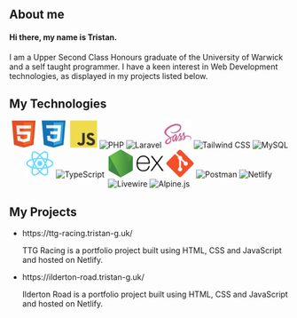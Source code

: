 <h2>About me</h2>
<h4>Hi there, my name is Tristan.</h4>
<p>I am a Upper Second Class Honours graduate of the University of Warwick and a self taught programmer. I have a keen interest in Web Development technologies, as displayed in my projects listed below.</p>
<h2>My Technologies</h2>
<p align="center">
<img src="https://raw.githubusercontent.com/devicons/devicon/master/icons/html5/html5-original.svg" alt="HTML5" height="50" width="50"/>
<img src="https://raw.githubusercontent.com/devicons/devicon/master/icons/css3/css3-original.svg" alt="CSS3" height="50" width="50"/>
<img src="https://raw.githubusercontent.com/devicons/devicon/master/icons/javascript/javascript-original.svg" alt="JavaScript" height="50" width="50"/>
 <img src="https://devicons.dev/devicon/icons/php/php-original.svg" alt="PHP" height="50" width="50"/>
 <img src="https://devicons.dev/devicon/icons/laravel/laravel-plain.svg" alt="Laravel" height="50" width="50"/>
<img src="https://raw.githubusercontent.com/devicons/devicon/master/icons/sass/sass-original.svg" alt="SCSS" height="50" width="50"/>
 <img src="https://devicons.dev/devicon/icons/tailwindcss/tailwindcss-original.svg" alt="Tailwind CSS" height="50" width="50"/>
 <img src="https://devicons.dev/devicon/icons/mysql/mysql-original.svg" alt="MySQL" height="50" width="50"/>
<img src="https://raw.githubusercontent.com/devicons/devicon/master/icons/react/react-original.svg" alt="React.js" height="50" width="50"/>
<img src="https://cdn.jsdelivr.net/gh/devicons/devicon/icons/typescript/typescript-original.svg" alt="TypeScript" height="50" width="50"/>
<img src="https://raw.githubusercontent.com/devicons/devicon/master/icons/nodejs/nodejs-original.svg" alt="Node.js" height="50" width="50"/>
<img src="https://raw.githubusercontent.com/devicons/devicon/master/icons/express/express-original.svg" alt="Express.js" height="50" width="50"/>
<img src="https://raw.githubusercontent.com/devicons/devicon/master/icons/git/git-original.svg" alt="Git" height="50" width="50"/>
<img src="https://cdn.jsdelivr.net/gh/devicons/devicon/icons/postman/postman-original.svg" alt="Postman" height="50" width="50"/>
<img src="https://cdn.jsdelivr.net/gh/devicons/devicon/icons/netlify/netlify-original.svg" alt="Netlify" height="50" width="50"/>
<img src="https://cdn.jsdelivr.net/gh/devicons/devicon/icons/livewire/livewire-original.svg" alt="Livewire" height="50" width="50"/>
<img src="https://cdn.jsdelivr.net/gh/devicons/devicon/icons/alpinejs/alpinejs-original.svg" alt="Alpine.js" height="50" width="50"/>


</p>
 <h2>My Projects</h2>
 <ul>
    <li><a href="https://ttg-racing.tristan-g.uk/" target="_blank"></a>https://ttg-racing.tristan-g.uk/</li>
  <p>TTG Racing is a portfolio project built using HTML, CSS and JavaScript and hosted on Netlify.</p>
   <li><a href="https://ilderton-road.tristan-g.uk" target="_blank"></a>https://ilderton-road.tristan-g.uk/</li>
  <p>Ilderton Road is a portfolio project built using HTML, CSS and JavaScript and hosted on Netlify.</p>
 </ul>
 
